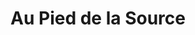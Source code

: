 ---
title: "Au Pied de la Source"
url: /montigny-les-cormeilles/au-pied-de-la-source/
shop: Tabak
---